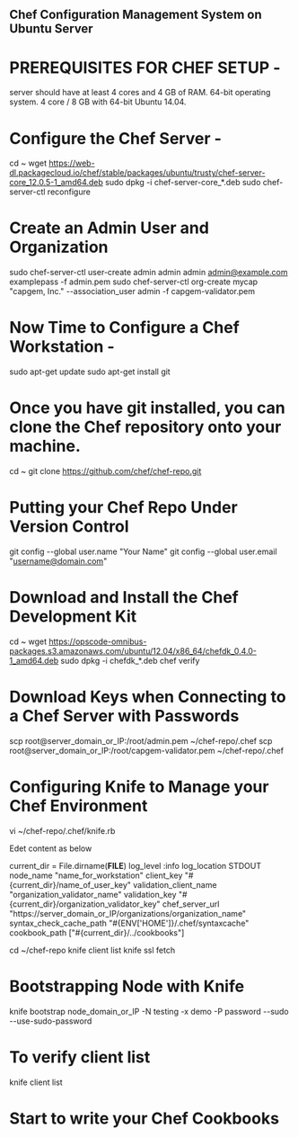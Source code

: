 ## Chef Configuration Management System on Ubuntu Server

# PREREQUISITES FOR CHEF SETUP -
server should have at least 4 cores and 4 GB of RAM.
64-bit operating system. 
4 core / 8 GB  with 64-bit Ubuntu 14.04.

# Configure the Chef Server -
cd ~
wget https://web-dl.packagecloud.io/chef/stable/packages/ubuntu/trusty/chef-server-core_12.0.5-1_amd64.deb
sudo dpkg -i chef-server-core_*.deb
sudo chef-server-ctl reconfigure

# Create an Admin User and Organization
sudo chef-server-ctl user-create admin admin admin admin@example.com examplepass -f admin.pem
sudo chef-server-ctl org-create mycap "capgem, Inc." --association_user admin -f capgem-validator.pem 

# Now Time to Configure a Chef Workstation -
sudo apt-get update
sudo apt-get install git

# Once you have git installed, you can clone the Chef repository onto your machine.
cd ~
git clone https://github.com/chef/chef-repo.git

# Putting your Chef Repo Under Version Control
git config --global user.name "Your Name"
git config --global user.email "username@domain.com"

# Download and Install the Chef Development Kit
cd ~
wget https://opscode-omnibus-packages.s3.amazonaws.com/ubuntu/12.04/x86_64/chefdk_0.4.0-1_amd64.deb
sudo dpkg -i chefdk_*.deb
chef verify

# Download Keys when Connecting to a Chef Server with Passwords
scp root@server_domain_or_IP:/root/admin.pem ~/chef-repo/.chef
scp root@server_domain_or_IP:/root/capgem-validator.pem ~/chef-repo/.chef

# Configuring Knife to Manage your Chef Environment
vi ~/chef-repo/.chef/knife.rb

Edet content as below

current_dir = File.dirname(__FILE__)
log_level                :info
log_location             STDOUT
node_name                "name_for_workstation"
client_key               "#{current_dir}/name_of_user_key"
validation_client_name   "organization_validator_name"
validation_key           "#{current_dir}/organization_validator_key"
chef_server_url          "https://server_domain_or_IP/organizations/organization_name"
syntax_check_cache_path  "#{ENV['HOME']}/.chef/syntaxcache"
cookbook_path            ["#{current_dir}/../cookbooks"]

cd ~/chef-repo
knife client list
knife ssl fetch

# Bootstrapping Node with Knife
knife bootstrap node_domain_or_IP -N testing -x demo -P password --sudo --use-sudo-password

# To verify client list
knife client list

# Start to write your Chef Cookbooks 










